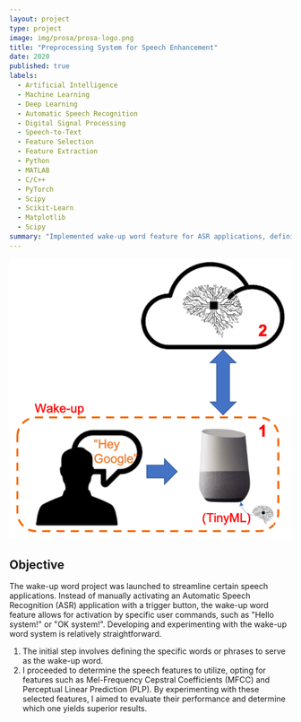 ```yaml
---
layout: project
type: project
image: img/prosa/prosa-logo.png
title: "Preprocessing System for Speech Enhancement"
date: 2020
published: true
labels:
  - Artificial Intelligence
  - Machine Learning
  - Deep Learning
  - Automatic Speech Recognition
  - Digital Signal Processing
  - Speech-to-Text
  - Feature Selection
  - Feature Extraction
  - Python
  - MATLAB
  - C/C++
  - PyTorch
  - Scipy
  - Scikit-Learn
  - Matplotlib
  - Scipy
summary: "Implemented wake-up word feature for ASR applications, defining trigger phrases and experimenting with speech features like MFCC and PLP."
---
```


<img class="img-fluid" src="../img/prosa/wake-up-word.png">

## Objective
The wake-up word project was launched to streamline certain speech applications. Instead of manually activating an Automatic Speech Recognition (ASR) application with a trigger button, the wake-up word feature allows for activation by specific user commands, such as "Hello system!" or "OK system!". Developing and experimenting with the wake-up word system is relatively straightforward.

1. The initial step involves defining the specific words or phrases to serve as the wake-up word.
2. I proceeded to determine the speech features to utilize, opting for features such as Mel-Frequency Cepstral Coefficients (MFCC) and Perceptual Linear Prediction (PLP). By experimenting with these selected features, I aimed to evaluate their performance and determine which one yields superior results.